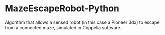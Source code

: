 # MazeEscapeRobot-Python
Algorithm that allows a sensed robot (in this case a Pioneer 3dx) to escape from a connected maze, simulated in Coppelia software.
